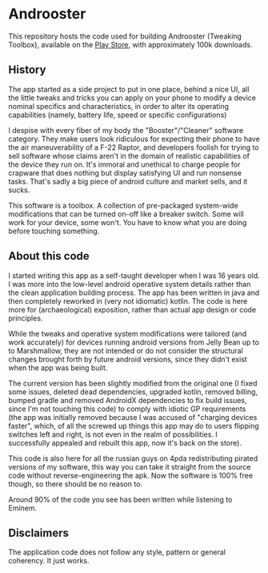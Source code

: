# Androoster
This repository hosts the code used for building Androoster (Tweaking Toolbox), available on the [Play Store](https://play.google.com/store/apps/details?id=com.andreacioccarelli.androoster), with approximately 100k downloads.

## History
The app started as a side project to put in one place, behind a nice UI, all the little tweaks and tricks you can apply on your phone to modify a device nominal specifics and characteristics, in order to alter its operating capabilities (namely, battery life, speed or specific configurations)

I despise with every fiber of my body the "Booster"/"Cleaner" software category. They make users look ridiculous for expecting their phone to have the air maneuverability of a F-22 Raptor, and developers foolish for trying to sell software whose claims aren't in the domain of realistic capabilities of the device they run on. It's immoral and unethical to charge people for crapware that does nothing but display satisfying UI and run nonsense tasks. That's sadly a big piece of android culture and market sells, and it sucks.

This software is a toolbox.
A collection of pre-packaged system-wide modifications that can be turned on-off like a breaker switch. Some will work for your device, some won't. You have to know what you are doing before touching something.

## About this code
I started writing this app as a self-taught developer when I was 16 years old.
I was more into the low-level android operative system details rather than the clean application building process.
The app has been written in java and then completely reworked in (very not idiomatic) kotlin.
The code is here more for (archaeological) exposition, rather than actual app design or code principles.

While the tweaks and operative system modifications were tailored (and work accurately) for devices running android versions from Jelly Bean up to to Marshmallow, they are not intended or do not consider the structural changes brought forth by future android versions, since they didn't exist when the app was being built.

The current version has been slightly modified from the original one (I fixed some issues, deleted dead dependencies, upgraded kotlin, removed billing, bumped gradle and removed AndroidX dependencies to fix build issues, since I'm not touching this code) to comply with idiotic GP requirements (the app was initially removed because I was accused of "charging devices faster", which, of all the screwed up things this app may do to users flipping switches left and right, is not even in the realm of possibilities. I successfully appealed and rebuilt this app, now it's back on the store).

This code is also here for all the russian guys on 4pda redistributing pirated versions of my software, this way you can take it straight from the source code without reverse-engineering the apk. Now the software is 100% free though, so there should be no reason to.

Around 90% of the code you see has been written while listening to Eminem.

## Disclaimers
The application code does not follow any style, pattern or general coherency. It just works.